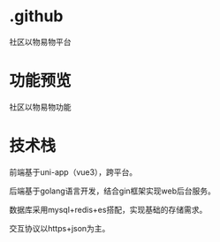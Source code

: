 # .github

社区以物易物平台

# 功能预览
社区以物易物功能

# 技术栈

前端基于uni-app（vue3），跨平台。

后端基于golang语言开发，结合gin框架实现web后台服务。

数据库采用mysql+redis+es搭配，实现基础的存储需求。

交互协议以https+json为主。
